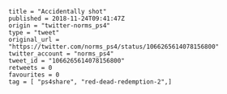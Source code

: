 ```
title = "Accidentally shot"
published = 2018-11-24T09:41:47Z
origin = "twitter-norms_ps4"
type = "tweet"
original_url = "https://twitter.com/norms_ps4/status/1066265614078156800"
twitter_account = "norms_ps4"
tweet_id = "1066265614078156800"
retweets = 0
favourites = 0
tag = [ "ps4share", "red-dead-redemption-2",]
```

<p class='image'><img src='https://mnf.m17s.net/2018/11/24/Dswi7EbXgAM71Vw.jpg' alt=''></p>

